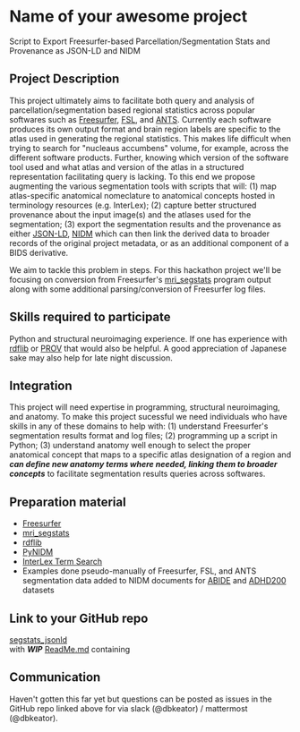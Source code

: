 # Name of your awesome project
Script to Export Freesurfer-based Parcellation/Segmentation Stats and Provenance as JSON-LD and NIDM 
## Project Description
This project ultimately aims to facilitate both query and analysis of parcellation/segmentation based regional statistics across popular softwares such as [Freesurfer](https://surfer.nmr.mgh.harvard.edu/), [FSL](https://fsl.fmrib.ox.ac.uk/fsl/fslwiki), and [ANTS](http://stnava.github.io/ANTs/). Currently each software produces its own output format and brain region labels are specific to the atlas used in generating the regional statistics.  This makes life difficult when trying to search for "nucleaus accumbens" volume, for example, across the different software products.  Further, knowing which version of the software tool used and what atlas and version of the atlas in a structured representation facilitating query is lacking.  To this end we propose augmenting the various segmentation tools with scripts that will: (1) map atlas-specific anatomical nomeclature to anatomical concepts hosted in terminology resources (e.g. InterLex); (2) capture better structured provenance about the input image(s) and the atlases used for the segmentation; (3) export the segmentation results and the provenance as either [JSON-LD](https://json-ld.org/), [NIDM](http://nidm.nidash.org/) which can then link the derived data to broader records of the original project metadata, or as an additional component of a BIDS derivative.

We aim to tackle this problem in steps.  For this hackathon project we'll be focusing on conversion from Freesurfer's [mri_segstats](https://surfer.nmr.mgh.harvard.edu/fswiki/mri_segstat) program output along with some additional parsing/conversion of Freesurfer log files.

## Skills required to participate
Python and structural neuroimaging experience.  If one has experience with [rdflib](https://github.com/RDFLib/rdflib) or [PROV](https://github.com/trungdong/prov) that would also be helpful. A good appreciation of Japanese sake may also help for late night discussion.

## Integration
This project will need expertise in programming, structural neuroimaging, and anatomy.  To make this project sucessful we need individuals who have skills in any of these domains to help with: (1) understand Freesurfer's segmentation results format and log files; (2) programming up a script in Python; (3) understand anatomy well enough to select the proper anatomical concept that maps to a specific atlas designation of a region and ***can define new anatomy terms where needed, linking them to broader concepts*** to facilitate segmentation results queries across softwares.

## Preparation material
* [Freesurfer](https://surfer.nmr.mgh.harvard.edu/)
* [mri_segstats](https://surfer.nmr.mgh.harvard.edu/fswiki/mri_segstat)
* [rdflib](https://github.com/RDFLib/rdflib)
* [PyNIDM](https://github.com/incf-nidash/PyNIDM)
* [InterLex Term Search](https://scicrunch.org/scicrunch/interlex/dashboard)
* Examples done pseudo-manually of Freesurfer, FSL, and ANTS segmentation data added to NIDM documents for [ABIDE](https://github.com/dbkeator/simple2_NIDM_examples/tree/master/datasets.datalad.org/abide/RawDataBIDS) and [ADHD200](https://github.com/dbkeator/simple2_NIDM_examples/tree/master/datasets.datalad.org/adhd200/RawDataBIDS) datasets

## Link to your GitHub repo
[segstats_jsonld](https://github.com/dbkeator/segstats_jsonld)  
    with ***WIP*** [ReadMe.md](https://github.com/dbkeator/segstats_jsonld/blob/master/README.md) containing  


## Communication
Haven't gotten this far yet but questions can be posted as issues in the GitHub repo linked above for via slack (@dbkeator) / mattermost (@dbkeator).







